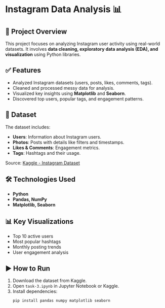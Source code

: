 # Instagram Data Analysis 📊

## 📌 Project Overview
This project focuses on analyzing Instagram user activity using real-world datasets. It involves **data cleaning, exploratory data analysis (EDA), and visualization** using Python libraries.

## ✅ Features
- Analyzed Instagram datasets (users, posts, likes, comments, tags).
- Cleaned and processed messy data for analysis.
- Visualized key insights using **Matplotlib** and **Seaborn**.
- Discovered top users, popular tags, and engagement patterns.

## 📂 Dataset
The dataset includes:
- **Users**: Information about Instagram users.
- **Photos**: Posts with details like filters and timestamps.
- **Likes & Comments**: Engagement metrics.
- **Tags**: Hashtags and their usage.

Source: [Kaggle - Instagram Dataset](https://www.kaggle.com/datasets/bhanupratapbiswas/instgram)

## 🛠 Technologies Used
- **Python**
- **Pandas, NumPy**
- **Matplotlib, Seaborn**

## 📊 Key Visualizations
- Top 10 active users
- Most popular hashtags
- Monthly posting trends
- User engagement analysis

## ▶ How to Run
1. Download the dataset from Kaggle.
2. Open `task-3.ipynb` in Jupyter Notebook or Kaggle.
3. Install dependencies:
   ```bash
   pip install pandas numpy matplotlib seaborn
